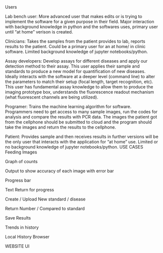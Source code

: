 Users

Lab bench user: More advanced user that makes edits or is trying to implement the software for a given purpose in their field. Major interaction with background knowledge in python and the softwares uses, primary user until “at home” verison is created. 

Clinicians: Takes the samples from the patient provides to lab, reports results to the patient. Could be a primary user for an at home/ in clinic software. Limited background knowledge of jupyter notebooks/python.

Assay developers: Develop assays for different diseases and apply our detection method to their assay. This user applies their sample and standards to produce a new model for quantification of new diseases. Ideally interacts with the software at a deeper level (command line) to alter the parameters to match their setup (focal length, target recognition, etc). This user has fundamental assay knowledge to allow them to produce the imaging prototype box, understands the fluorescence readout mechanism (what fluorescent channels are being utilized).  

Programer: Trains the machine learning algorithm for software. Programmers need to get access to many sample images, run the codes for analysis and compare the results with PCR data. The images the patient got from the cellphone should be submitted to cloud and the program should take the images and return the results to the cellphone. 

Patient: Provides sample and then receives results in further versions will be the only user that interacts with the application for “at home” use. Limited or no background knowledge of jupyter notebooks/python.
USE CASES
Feeding Images

Graph of counts

Output to show accuracy of each image with error bar

Progress bar

Text Return for progress 

Create / Upload New standard / disease 

Return Number / Compared to standard

Save Results 

Trends in history 

Local History Browser 

WEBSITE UI 

